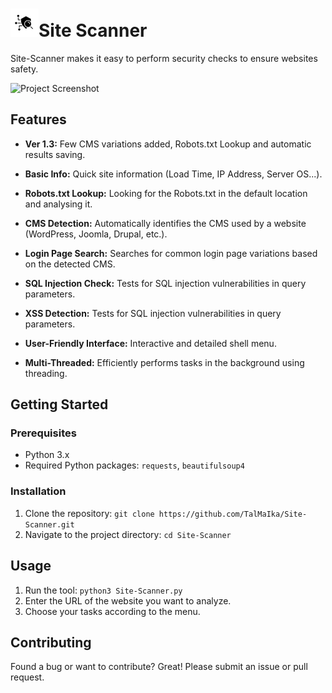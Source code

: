 # ![icon](src/icons8-security-scan-45.png)Site Scanner

Site-Scanner makes it easy to perform security checks to ensure websites safety. 

![Project Screenshot](Runtime.gif)

## Features

- **Ver 1.3:** Few CMS variations added, Robots.txt Lookup and automatic results saving.

- **Basic Info:** Quick site information (Load Time, IP Address, Server OS...).
- **Robots.txt Lookup:** Looking for the Robots.txt in the default location and analysing it.
- **CMS Detection:** Automatically identifies the CMS used by a website (WordPress, Joomla, Drupal, etc.).
- **Login Page Search:** Searches for common login page variations based on the detected CMS.
- **SQL Injection Check:** Tests for SQL injection vulnerabilities in query parameters.
- **XSS Detection:** Tests for SQL injection vulnerabilities in query parameters.
- **User-Friendly Interface:** Interactive and detailed shell menu.
- **Multi-Threaded:** Efficiently performs tasks in the background using threading.


## Getting Started

### Prerequisites

- Python 3.x
- Required Python packages: `requests`, `beautifulsoup4`

### Installation

1. Clone the repository: `git clone https://github.com/TalMaIka/Site-Scanner.git`
2. Navigate to the project directory: `cd Site-Scanner`

## Usage

1. Run the tool: `python3 Site-Scanner.py`
2. Enter the URL of the website you want to analyze.
4. Choose your tasks according to the menu.

## Contributing

Found a bug or want to contribute? Great! Please submit an issue or pull request.
